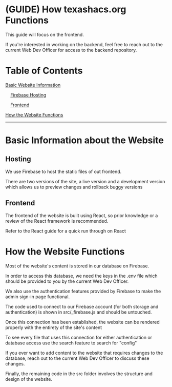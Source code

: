 # (GUIDE) How texashacs.org Functions
This guide will focus on the frontend.

If you're interested in working on the backend, feel free to reach out to the current Web Dev Officer for access to the backend repository.

# Table of Contents
[Basic Website Information](#basic-information-about-the-website)

&nbsp;&nbsp;&nbsp;&nbsp;[Firebase Hosting](#hosting)

&nbsp;&nbsp;&nbsp;&nbsp;[Frontend](#frontend)

[How the Website Functions](#how-the-website-functions)

---

# Basic Information about the Website

## Hosting
We use Firebase to host the static files of out frontend. 

There are two versions of the site, a live version and a development version which allows us to preview changes and rollback buggy versions

## Frontend
The frontend of the website is built using React, so prior knowledge or a review of the React framework is recommended.

Refer to the React guide for a quick run through on React

# How the Website Functions
Most of the website's content is stored in our database on Firebase. 

In order to access this database, we need the keys in the .env file which should be provided to you by the current Web Dev Officer.

We also use the authentication features provided by Firebase to make the admin sign-in page functional.

The code used to connect to our Firebase account (for both storage and authentication) is shown in src/_firebase.js and should be untouched.

Once this connection has been established, the website can be rendered properly with the entirety of the site's content

To see every file that uses this connection for either authentication or database access use the search feature to search for "config"

If you ever want to add content to the website that requires changes to the database, reach out to the current Web Dev Officer to discuss these changes.

Finally, the remaining code in the src folder involves the structure and design of the website.
